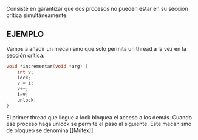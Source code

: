 Consiste en garantizar que dos procesos no pueden estar en su sección crítica simultáneamente.

## EJEMPLO

Vamos a añadir un mecanismo que solo permita un thread a la vez en la sección crítica:

```c
void *incrementar(void *arg) {
	int v;
	lock;
	v = i;
	v++;
	i=v;
	unlock;
}
```

El primer thread que llegue a lock bloquea el acceso a los demás. Cuando ese proceso haga unlock se permite el paso al siguiente. Este mecanismo de bloqueo se denomina [[Mútex]].


